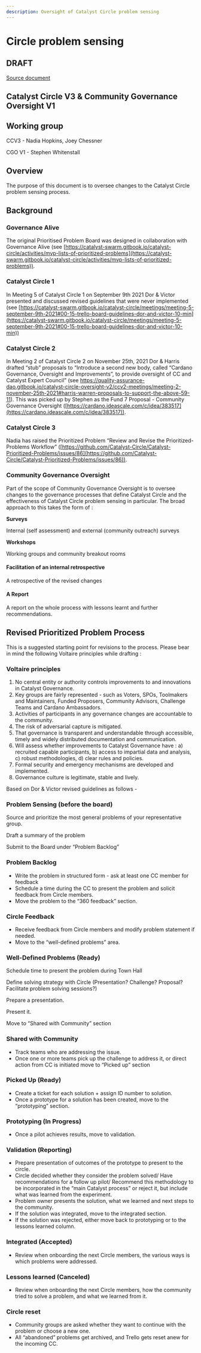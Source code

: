```yaml
---
description: Oversight of Catalyst Circle problem sensing
---
```


# Circle problem sensing

## DRAFT

[Source document](https://docs.google.com/document/d/1vdQjER\_\_0ZZWq4oGGiA8vVZtG2zOgoFGySgp1sE0uSI/edit?usp=sharing)

## Catalyst Circle V3 & Community Governance Oversight V1

## Working group

CCV3 - Nadia Hopkins, Joey Chessner

CGO V1 - Stephen Whitenstall

## Overview

The purpose of this document is to oversee changes to the Catalyst Circle problem sensing process.

## Background

### Governance Alive&#x20;

The original Prioritised Problem Board was designed in collaboration with Governance Alive (see [https://catalyst-swarm.gitbook.io/catalyst-circle/activities/mvp-lists-of-prioritized-problems](https://catalyst-swarm.gitbook.io/catalyst-circle/activities/mvp-lists-of-prioritized-problems)).

### Catalyst Circle 1

In Meeting 5 of Catalyst Circle 1 on September 9th 2021 Dor & Victor presented and discussed revised guidelines that were never implemented (see [https://catalyst-swarm.gitbook.io/catalyst-circle/meetings/meeting-5-september-9th-2021#00-15-trello-board-guidelines-dor-and-victor-10-min](https://catalyst-swarm.gitbook.io/catalyst-circle/meetings/meeting-5-september-9th-2021#00-15-trello-board-guidelines-dor-and-victor-10-min))

### Catalyst Circle 2

In Meeting 2 of Catalyst Circle 2 on  November 25th, 2021 Dor & Harris drafted “stub” proposals to “Introduce a second new body, called “Cardano Governance, Oversight and Improvements”, to provide oversight of CC and Catalyst Expert Council” (see https://quality-assurance-dao.gitbook.io/catalyst-circle-oversight-v2/ccv2-meetings/meeting-2-november-25th-2021#harris-warren-proposals-to-support-the-above-59-11). This was picked up by Stephen as the Fund 7 Proposal - Community Governance Oversight ([https://cardano.ideascale.com/c/idea/383517](https://cardano.ideascale.com/c/idea/383517)).

### Catalyst Circle 3

Nadia has raised the Prioritized Problem “Review and Revise the Prioritized-Problems Workflow” ([https://github.com/Catalyst-Circle/Catalyst-Prioritized-Problems/issues/86](https://github.com/Catalyst-Circle/Catalyst-Prioritized-Problems/issues/86)).

### Community Governance Oversight

Part of the scope of Community Governance Oversight is to oversee changes to the governance processes that define Catalyst Circle and the effectiveness of Catalyst Circle problem sensing in particular. The broad approach to this takes the form of :&#x20;

**Surveys**

Internal (self assessment) and external (community outreach) surveys

**Workshops**

Working groups and community breakout rooms

#### Facilitation of an internal retrospective

A retrospective of the revised changes

#### A Report

A report on the whole process with lessons learnt and further recommendations.

## Revised Prioritized Problem Process

This is a suggested starting point for revisions to the process. Please bear in mind the following Voltaire principles while drafting :

### Voltaire principles

1. No central entity or authority controls improvements to and innovations in Catalyst Governance.
2. Key groups are fairly represented - such as Voters, SPOs, Toolmakers and Maintainers, Funded Proposers, Community Advisors, Challenge Teams and Cardano Ambassadors.
3. Activities of participants in any governance changes are accountable to the community.
4. The risk of adversarial capture is mitigated.
5. That governance is transparent and understandable through accessible, timely and widely distributed documentation and communication.
6. Will assess whether improvements to Catalyst Governance have : a) recruited capable participants, b) access to impartial data and analysis, c) robust methodologies, d) clear rules and policies.
7. Formal security and emergency mechanisms are developed and implemented.
8. Governance culture is legitimate, stable and lively.

Based on Dor & Victor revised guidelines as follows -&#x20;

### Problem Sensing (before the board)

Source and prioritize the most general problems of your representative group.

Draft a summary of the problem

Submit to the Board under “Problem Backlog”

### Problem Backlog

* Write the problem in structured form - ask at least one CC member for feedback
* Schedule a time during the CC to present the problem and solicit feedback from Circle members.
* Move the problem to the “360 feedback” section.

### Circle Feedback

* Receive feedback from Circle members and modify problem statement if needed.
* Move to the “well-defined problems” area.

### Well-Defined Problems (Ready)

Schedule time to present the problem during Town Hall&#x20;

Define solving strategy with Circle (Presentation? Challenge? Proposal? Facilitate problem solving sessions?)&#x20;

Prepare a presentation.&#x20;

Present it.&#x20;

Move to “Shared with Community” section

### Shared with Community

* Track teams who are addressing the issue.
* Once one or more teams pick up the challenge to address it, or direct action from CC is initiated move to “Picked up” section

### Picked Up (Ready)

* Create a ticket for each solution + assign ID number to solution.
* Once a prototype for a solution has been created, move to the “prototyping” section.

### Prototyping (In Progress)

* Once a pilot achieves results, move to validation.

### Validation (Reporting)

* Prepare presentation of outcomes of the prototype to present to the circle.
* Circle decided whether they consider the problem solved/ Have recommendations for a follow up pilot/ Recommend this methodology to be incorporated in the “main Catalyst process” or reject it, but include what was learned from the experiment.
* Problem owner presents the solution, what we learned and next steps to the community.
* If the solution was integrated, move to the integrated section.
* If the solution was rejected, either move back to prototyping or to the lessons learned column.

### Integrated (Accepted)

* Review when onboarding the next Circle members, the various ways is which problems were addressed.

### Lessons learned (Canceled)

* Review when onboarding the next Circle members, how the community tried to solve a problem, and what we learned from it.

### Circle reset

* Community groups are asked whether they want to continue with the problem or choose a new one.
* All “abandoned” problems get archived, and Trello gets reset anew for the incoming CC.
